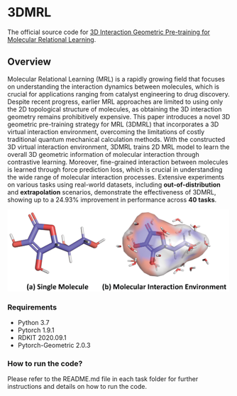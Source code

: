 # 3DMRL
The official source code for [3D Interaction Geometric Pre-training for Molecular Relational Learning](https://arxiv.org/abs/2412.02957).

## Overview
Molecular Relational Learning (MRL) is a rapidly growing field that focuses on understanding the interaction dynamics between molecules, which is crucial for applications ranging from catalyst engineering to drug discovery. 
Despite recent progress, earlier MRL approaches are limited to using only the 2D topological structure of molecules, as obtaining the 3D interaction geometry remains prohibitively expensive.
This paper introduces a novel 3D geometric pre-training strategy for MRL (3DMRL) that incorporates a 3D virtual interaction environment, overcoming the limitations of costly traditional quantum mechanical calculation methods. 
With the constructed 3D virtual interaction environment, 3DMRL trains 2D MRL model to learn the overall 3D geometric information of molecular interaction through contrastive learning.
Moreover, fine-grained interaction between molecules is learned through force prediction loss, which is crucial in understanding the wide range of molecular interaction processes.
Extensive experiments on various tasks using real-world datasets, including **out-of-distribution** and **extrapolation** scenarios, demonstrate the effectiveness of 3DMRL, showing up to a 24.93\% improvement in performance across **40 tasks**.

<img src="assets/mol_interaction.png" width="500px"></img> 


### Requirements
- Python 3.7
- Pytorch 1.9.1
- RDKIT 2020.09.1
- Pytorch-Geometric 2.0.3

### How to run the code?
Please refer to the README.md file in each task folder for further instructions and details on how to run the code.